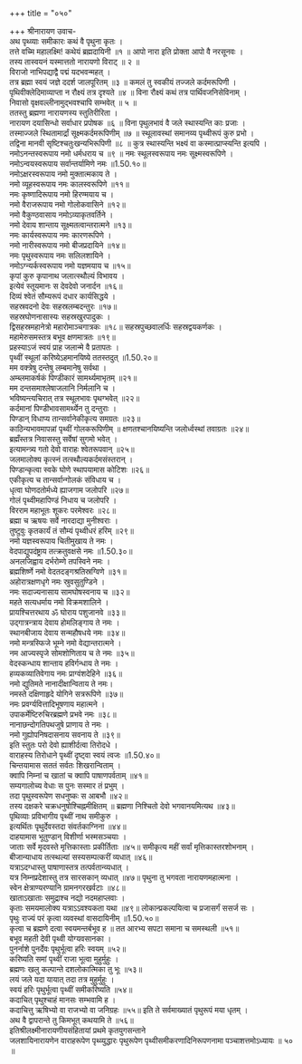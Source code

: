 +++
title = "०५०"

+++
श्रीनारायण उवाच-  
अथ पृथ्व्याः समीकारः कथं वै पृथुना कृतः ।  
तत्ते वच्मि महालक्ष्मि! कथेयं ब्रह्मदायिनी ॥१ ॥
आपो नारा इति प्रोक्ता आपो वै नरसूनवः ।  
तस्य तास्वयनं यस्मात्ततो नारायणो विराट् ॥ २ ॥  
विराजो नाभिपद्याद्वै पद्मं यदभवन्महत् ।  
तत्र ब्रह्मा स्वयं जज्ञे ददर्श जालपूरितम् ॥३ ॥
कमलं तु स्वकीयं तज्जले कर्दमरूपिणी ।  
पृथिवीक्लेदिमाव्याप्ता न रौक्ष्यं तत्र दृश्यते ॥४ ॥
विना रौक्ष्यं कथं तत्र पार्थिवजनिसेविनाम् ।  
निवासो वृक्षवल्लीनामुद्भवश्चापि सम्भवेत् ॥ ५ ॥  
ततस्तु ब्रह्मणा नारायणस्य स्तुतिरीरिता ।  
नारायण दयासिन्धो सर्वाधार प्रपोषक ॥६ ॥
विना पृथुलभावं वै जले स्थास्यन्ति काः प्रजाः ।  
तस्माज्जले स्थितामार्द्रां सूक्ष्मकर्दमरूपिणीम् ॥७ ॥
स्थूलावस्थां समानय्य पृथ्वीरूपं कुरु प्रभो ।  
तद्विना मानवी सृष्टिश्चतुःखन्यभिरूपिणी ॥८ ॥
कुत्र स्थास्यन्ति भक्ष्यं वा कस्मात्प्राप्स्यन्ति इत्यपि ।  
नमोऽनन्तस्वरूपाय नमो धर्मधराय च ॥९ ॥
नमः स्थूलस्वरूपाय नमः सूक्ष्मस्वरूपिणे ।  
नमोऽन्वयस्वरूपाय सर्वान्तर्यामिणे नमः ॥1.50.१०॥  
नमोऽक्षरस्वरूपाय नमो मुक्तात्मकाय ते ।  
नमो व्यूहस्वरूपाय नमः कालस्वरूपिणे ॥११॥  
नमः कृष्णादिरूपाय नमो हिरण्मयाय च ।  
नमो वैराजरूपाय नमो गोलोकवासिने ॥१२॥  
नमो वैकुण्ठवासाय नमोऽव्याकृतवर्तिने ।  
नमो देवाय शान्ताय सूक्ष्मतत्वान्तरात्मने ॥१३॥  
नमः कार्यस्वरूपाय नमः कारणरूपिणे ।  
नमो नारीस्वरूपाय नमो बीजप्रदायिने ॥१४॥  
नमः पृथुस्वरूपाय नमः सलिलशायिने ।  
नमोऽग्न्यर्कस्वरूपाय नमो यज्ञमयाय च ॥१५॥  
कृपां कुरु कृपानाथ जलात्स्थौल्यं विभावय ।  
इत्येवं स्तूयमानः स देवदेवो जनार्दन ॥१६॥  
दिव्यं श्वेतं सौम्यरूपं दधार कार्यसिद्धये ।  
सहस्रवदनो देवः सहस्रलम्बदन्तुरः ॥१७॥  
सहस्रघोणनासास्यः सहस्रखुरपादुकः ।  
द्विसहस्रमहानेत्रो महारोमाञ्चगात्रकः ॥१८॥
सहस्रपुच्छवालर्धिः सहस्रद्वयकर्णकः ।  
महामेरुसमस्तत्र बभूव क्षणमात्रतः ॥१९॥  
प्रहस्याऽजं स्वयं प्राह जलान्मे वै प्रतापतः ।  
पृथ्वीं स्थूलां करिष्येऽहमानयिष्ये ततस्तदुत् ॥1.50.२०॥  
मम वक्त्रेषु दन्तेषु लम्बमानेषु सर्वथा ।  
अम्ब्लमाकर्षकं पिण्डीकारं सामर्थ्यमाभृतम् ॥२१॥  
मम दन्तसमाश्लेषाजलानि निर्मलानि च ।  
भविष्यन्त्यचिरात् तत्र स्थूलभावः पृथग्भवेत् ॥२२॥  
कर्दमानां पिण्डीभावसामर्थ्येन तु दन्तुराः ।  
पिण्डान् विधाप्य तान्सर्वानेकीकृत्य समग्रतः ॥२३॥  
काठिन्यभावमापन्नां पृथ्वीं गोलकरूपिणीम् ॥
क्षणतश्चानयिष्यन्ति जलोर्ध्वस्थां तवाग्रतः ॥२४॥  
ब्रह्मँस्तत्र निवासस्तु सर्वेषां सुगमो भवेत् ।  
इत्यामन्त्र्य गतो देवो वाराहः श्वेतरूपवान् ॥२५॥  
जलमालोक्य कृत्स्नं तत्स्थौल्यकर्दमसंस्तरान् ।  
पिण्डान्कृत्वा स्वके घोणे स्थापयामास कोटिशः ॥२६॥  
एकीकृत्य च तान्सर्वान्गोलकं संविधाय च ।  
धृत्वा घोणदतोर्मध्ये ह्याजगाम जलोपरि ॥२७॥  
गोलं पृथ्वीमहापिण्डं निधाय च जलोपरि ।  
विरराम महाभूतः शूकरः परमेश्वरः ॥२८॥  
ब्रह्मा च ऋषयः सर्वे नारदाद्या मुनीश्वराः ।  
तुष्टुवुः कृतकार्यं तं सौम्यं पृथ्वीधरं हरिम् ॥२९॥  
नमो यज्ञस्वरूपाय चितीमुखाय ते नमः ।  
वेदपाद्युपदंष्ट्राय तत्क्रतुवक्षसे नमः ॥1.50.३०॥  
अनलजिह्वाय दर्भरोम्णे तपस्विने नमः ।  
ब्रह्मशिर्ष्णे नमो वेदतदङ्गश्रतिस्रग्विणे ॥३१॥  
अहोरात्रक्षणधृगे नमः स्रुवसुतुण्डिने ।  
नमः सदाज्यनासाय सामघोषस्वनाय च ॥३२॥  
महते सत्यधर्माय नमो विक्रमशालिने ।  
प्रायश्चित्तरथाय ॐ घोराय पशुजानवे ॥३३॥  
उद्गात्रन्त्राय देवाय होमलिङ्गाय ते नमः ।  
स्थानबीजाय देवाय सन्महौषधये नमः ॥३४॥  
नमो मन्त्रस्फिजे भूम्ने नमो वेद्यान्तरात्मने ।  
नम आज्यस्पृजे सोमशोणिताय च ते नमः ॥३५॥  
वेदस्कन्धाय शान्ताय हविर्गन्धाय ते नमः ।  
हव्यकव्यातिवेगाय नमः प्राग्वंशदेहिने ॥३६॥  
नमो द्युतिमते नानादीक्षान्विताय ते नमः।  
नमस्ते दक्षिणाहृदे योगिने सत्ररूपिणे ॥३७॥  
नमः प्रवर्ग्यवित्तादिभूषणाय महात्मने ।  
उपाकर्मेष्टिरुचिरब्रह्मणे प्रभवे नमः ॥३८॥  
नानाछन्दोगतिपथजुषे प्राणाय ते नमः ।  
नमो गुह्योपनिषदासनाय सवनाय ते ॥३९॥  
इति स्तुतः परो देवो ह्याशीर्दत्वा तिरोदधे ।  
वाराहस्य तिरोधाने पृथ्वीं दृष्ट्वा स्वयं त्वजः ॥1.50.४०॥  
चिन्तयामास सततं सर्वतः शिखरान्विताम् ।  
क्वापि निम्नां च खातां च क्वापि पाषाणपर्वताम् ॥४१॥  
सम्यगालोच्य वेधाः स पुनः सस्मार तं प्रभुम् ।  
तदा पृथुस्वरूपेण सधनुष्कः स आबभौ ॥४२॥  
तस्य दक्षकरे चक्रधनुषोश्चिह्नमीक्षितम् ॥
ब्रह्मणा निश्चितो देवो भगवानयमित्यथ ॥४३॥  
पृथिव्याः प्रविभागीय पृथ्वीं नाथ समीकुरु ।  
इत्यर्थितः पृथुर्देवस्तदा संवर्तकाग्निना ॥४४॥  
दाहयामास भूतुण्डान् विशीर्णा भस्मसञ्चयाः ।  
जाताः सर्वे मृदवस्ते मृत्तिकास्ताः प्रकीर्तिताः ॥४५॥
समीकृत्य महीं सर्वां मृत्तिकास्तरशोभनाम् ।  
बीजान्याधाय तत्स्थल्यां सस्यसम्पत्करीं व्यधात् ॥४६॥  
यत्राऽदग्धास्तु पाषाणास्तत्र तत्पर्वतान्व्यधात् ।  
यत्र निम्नप्रदेशास्तु तत्र सारसकान् व्यधात् ॥४७॥
पृथुना तु भगवता नारायणमहात्मना ।  
स्वेन क्षेत्राण्यरण्यानि ग्रामनगरखर्वटाः ॥४८॥  
खाताऽखाताः समुद्राश्च नद्यो नदमहाप्लवाः ।  
कृताः समयमालोक्य यत्राऽऽवश्यकता यथा ॥४९॥
लोकान्प्रकल्पयित्वा च प्रजासर्गं ससर्ज सः ।  
पृथुः राज्यं परं कृत्वा व्यवस्थां वासदायिनीम् ॥1.50.५०॥  
कृत्वा च ब्रह्मणे दत्वा स्वयमन्तर्बभूव ह ॥
तत आरभ्य सपटा समाना च समस्थली ॥५१॥  
बभूव महती देवी पृथ्वी योग्यवसानका ।  
पुनर्नाशे पुनर्देवः पृथुर्भूत्वा हरिः स्वयम् ॥५२॥  
करिष्यति समां पृथ्वीं राजा भूत्वा मुहुर्मुहुः ।  
ब्रह्मणः खलु कल्पान्ते दशलोकात्मिका तु भूः ॥५३॥  
लयं जले यदा यायात् तदा तत्र मुहुर्मुहुः ।  
स्वयं हरिः पृथुर्भूत्वा पृथ्वीं समीकरिष्यति ॥५४॥  
कदाचित् पृथुश्चाहं मानसः सम्भवामि ह ।  
कदाचित्तु ऋषिभ्यो वा राजभ्यो वा जनिग्रहः ॥५५॥
इति ते सर्वमाख्यातं पृथुरूपं मया धृतम् ।  
अथ वै द्वापरान्ते तु किमभूत् कथयामि ते ॥५६॥  
इतिश्रीलक्ष्मीनारायणीयसंहितायां प्रथमे कृतयुगसन्ताने  
जलशायिनारायणेन वाराहरूपेण पृथ्व्युद्धारः पृथुरूपेण पृथ्वीसमीकरणादिनिरूपणनामा पञ्चाशत्तमोऽध्यायः ॥ ५० ॥  
    
